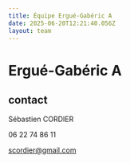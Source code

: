 ```yaml
---
title: Équipe Ergué-Gabéric A
date: 2025-06-20T12:21:40.056Z
layout: team
---
```


# Ergué-Gabéric A



## contact 

Sébastien CORDIER

06 22 74 86 11

scordier@gmail.com

